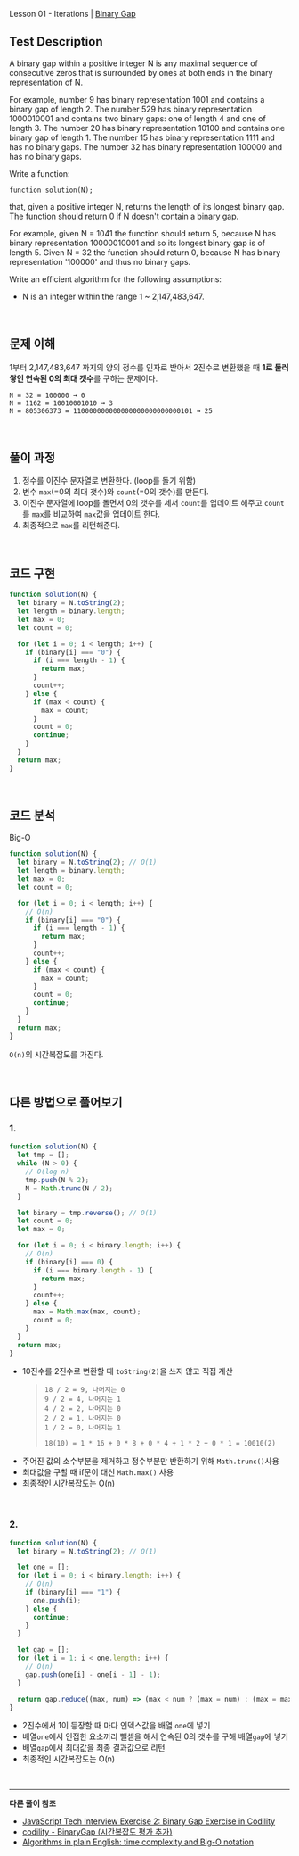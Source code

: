 Lesson 01 - Iterations | [Binary Gap](https://app.codility.com/programmers/lessons/1-iterations/binary_gap/)

## Test Description

A binary gap within a positive integer N is any maximal sequence of consecutive zeros that is surrounded by ones at both ends in the binary representation of N.

For example, number 9 has binary representation 1001 and contains a binary gap of length 2. The number 529 has binary representation 1000010001 and contains two binary gaps: one of length 4 and one of length 3. The number 20 has binary representation 10100 and contains one binary gap of length 1. The number 15 has binary representation 1111 and has no binary gaps. The number 32 has binary representation 100000 and has no binary gaps.

Write a function:

```
function solution(N);
```

that, given a positive integer N, returns the length of its longest binary gap. The function should return 0 if N doesn't contain a binary gap.

For example, given N = 1041 the function should return 5, because N has binary representation 10000010001 and so its longest binary gap is of length 5. Given N = 32 the function should return 0, because N has binary representation '100000' and thus no binary gaps.

Write an efficient algorithm for the following assumptions:

- N is an integer within the range 1 ~ 2,147,483,647.

<br />

## 문제 이해

1부터 2,147,483,647 까지의 양의 정수를 인자로 받아서 2진수로 변환했을 때 **1로 둘러쌓인 연속된 0의 최대 갯수**를 구하는 문제이다.

```
N = 32 = 100000 → 0
N = 1162 = 10010001010 → 3
N = 805306373 = 110000000000000000000000000101 → 25
```

<br />

## 풀이 과정

1. 정수를 이진수 문자열로 변환한다. (loop를 돌기 위함)
2. 변수 `max`(=0의 최대 갯수)와 `count`(=0의 갯수)를 만든다.
3. 이진수 문자열에 loop를 돌면서 0의 갯수를 세서 `count`를 업데이트 해주고 `count`를 `max`를 비교하여 `max`값을 업데이트 한다.
4. 최종적으로 `max`를 리턴해준다.

<br />

## 코드 구현

```js
function solution(N) {
  let binary = N.toString(2);
  let length = binary.length;
  let max = 0;
  let count = 0;

  for (let i = 0; i < length; i++) {
    if (binary[i] === "0") {
      if (i === length - 1) {
        return max;
      }
      count++;
    } else {
      if (max < count) {
        max = count;
      }
      count = 0;
      continue;
    }
  }
  return max;
}
```

<br />

## 코드 분석

Big-O

```js
function solution(N) {
  let binary = N.toString(2); // O(1)
  let length = binary.length;
  let max = 0;
  let count = 0;

  for (let i = 0; i < length; i++) {
    // O(n)
    if (binary[i] === "0") {
      if (i === length - 1) {
        return max;
      }
      count++;
    } else {
      if (max < count) {
        max = count;
      }
      count = 0;
      continue;
    }
  }
  return max;
}
```

`O(n)`의 시간복잡도를 가진다.

<br />

## 다른 방법으로 풀어보기

### 1.

```js
function solution(N) {
  let tmp = [];
  while (N > 0) {
    // O(log n)
    tmp.push(N % 2);
    N = Math.trunc(N / 2);
  }

  let binary = tmp.reverse(); // O(1)
  let count = 0;
  let max = 0;

  for (let i = 0; i < binary.length; i++) {
    // O(n)
    if (binary[i] === 0) {
      if (i === binary.length - 1) {
        return max;
      }
      count++;
    } else {
      max = Math.max(max, count);
      count = 0;
    }
  }
  return max;
}
```

- 10진수를 2진수로 변환할 때 `toString(2)`을 쓰지 않고 직접 계산
  > ```
  > 18 / 2 = 9, 나머지는 0
  > 9 / 2 = 4, 나머지는 1
  > 4 / 2 = 2, 나머지는 0
  > 2 / 2 = 1, 나머지는 0
  > 1 / 2 = 0, 나머지는 1
  > ```
  >
  > ```
  > 18(10) = 1 * 16 + 0 * 8 + 0 * 4 + 1 * 2 + 0 * 1 = 10010(2)
  > ```
- 주어진 값의 소수부분을 제거하고 정수부분만 반환하기 위해 `Math.trunc()`사용
- 최대값을 구할 때 if문이 대신 `Math.max()` 사용
- 최종적인 시간복잡도는 O(n)

<br />

### 2.

```js
function solution(N) {
  let binary = N.toString(2); // O(1)

  let one = [];
  for (let i = 0; i < binary.length; i++) {
    // O(n)
    if (binary[i] === "1") {
      one.push(i);
    } else {
      continue;
    }
  }

  let gap = [];
  for (let i = 1; i < one.length; i++) {
    // O(n)
    gap.push(one[i] - one[i - 1] - 1);
  }

  return gap.reduce((max, num) => (max < num ? (max = num) : (max = max)), 0); // O(n)
}
```

- 2진수에서 1이 등장할 때 마다 인덱스값을 배열 `one`에 넣기
- 배열`one`에서 인접한 요소끼리 뺄셈을 해서 연속된 0의 갯수를 구해 배열`gap`에 넣기
- 배열`gap`에서 최대값을 최종 결과값으로 리턴
- 최종적인 시간복잡도는 O(n)

<br />

---

**다른 풀이 참조**

- [JavaScript Tech Interview Exercise 2: Binary Gap Exercise in Codility](http://www.zsoltnagy.eu/javascript-tech-interview-exercise-2-binary-gap-exercise-in-codility/)
- [codility - BinaryGap (시간복잡도 평가 추가)](https://wayhome25.github.io/algorithm/2017/04/24/binarygap/)
- [Algorithms in plain English: time complexity and Big-O notation](https://www.freecodecamp.org/news/time-is-complex-but-priceless-f0abd015063c/#.j7h5s1m2p)
